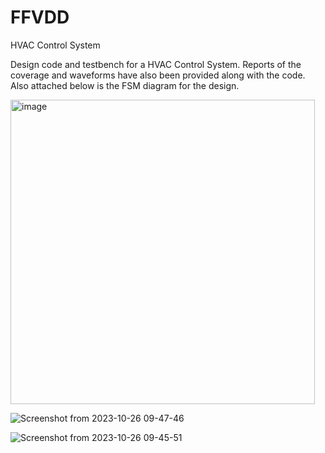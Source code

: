 # FFVDD

HVAC Control System

Design code and testbench for a HVAC Control System. Reports of the coverage and waveforms have also been provided along with the code. Also attached below is the FSM diagram for the design.


<img width="487" alt="image" src="https://github.com/Enn3625/FFVDD/assets/141825079/8b5bd97e-32f3-42dc-a07d-ddb8494078e1">


![Screenshot from 2023-10-26 09-47-46](https://github.com/Enn3625/FFVDD/assets/147971571/97070632-857c-4c16-8b26-637141019c74)


![Screenshot from 2023-10-26 09-45-51](https://github.com/Enn3625/FFVDD/assets/147971571/51c62b70-b1c9-4d5c-a863-6d843d9c0c6b)
